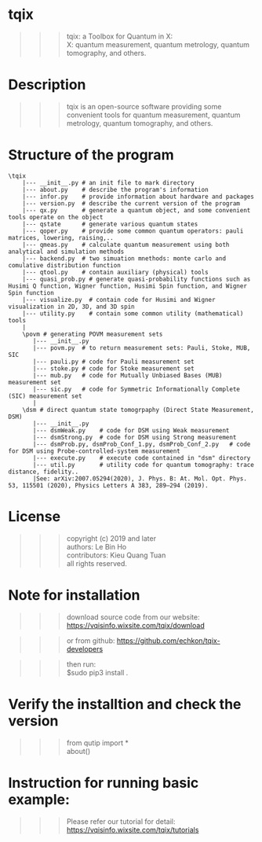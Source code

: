 # tqix
 >>> tqix: a Toolbox for Quantum in X:\
 >>>    X: quantum measurement, quantum metrology, quantum tomography, and others.

# Description
 >>> tqix is an open-source software providing some convenient tools 
     for quantum measurement, quantum metrology, quantum tomography, and others.

# Structure of the program

    \tqix
        |--- __init__.py # an init file to mark directory
        |--- about.py    # describe the program's information
        |--- infor.py    # provide information about hardware and packages
        |--- version.py  # describe the current version of the program
        |--- qx.py       # generate a quantum object, and some convenient tools operate on the object
        |--- qstate      # generate various quantum states
        |--- qoper.py    # provide some common quantum operators: pauli matrices, lowering, raising,..
        |--- qmeas.py    # calculate quantum measurement using both analytical and simulation methods
        |--- backend.py  # two simuation mnethods: monte carlo and comulative distribution function
        |--- qtool.py    # contain auxiliary (physical) tools
        |--- quasi_prob.py # generate quasi-probability functions such as Husimi Q function, Wigner function, Husimi Spin function, and Wigner Spin function
        |--- visualize.py  # contain code for Husimi and Wigner visualization in 2D, 3D, and 3D spin
        |--- utility.py    # contain some common utility (mathematical) tools
        |
        \povm # generating POVM measurement sets
           |--- __init__.py 
           |--- povm.py  # to return measurement sets: Pauli, Stoke, MUB, SIC
           |--- pauli.py # code for Pauli measurement set
           |--- stoke.py # code for Stoke measurement set
           |--- mub.py   # code for Mutually Unbiased Bases (MUB) measurement set
           |--- sic.py   # code for Symmetric Informationally Complete (SIC) measurement set
           |
        \dsm # direct quantum state tomogrpaphy (Direct State Measurement, DSM)
           |--- __init__.py  
           |--- dsmWeak.py    # code for DSM using Weak measurement
           |--- dsmStrong.py  # code for DSM using Strong measurement
           |--- dsmProb.py, dsmProb_Conf_1.py, dsmProb_Conf_2.py   # code for DSM using Probe-controlled-system measurement
           |--- execute.py    # execute code contained in "dsm" directory
           |--- util.py       # utility code for quantum tomography: trace distance, fidelity.. 
           |See: arXiv:2007.05294(2020), J. Phys. B: At. Mol. Opt. Phys. 53, 115501 (2020), Physics Letters A 383, 289–294 (2019).
               
# License
 >>> copyright (c) 2019 and later\
 >>> authors: Le Bin Ho\
 >>> contributors: Kieu Quang Tuan\
 >>> all rights reserved.

# Note for installation
>>> download source code from our website:
https://vqisinfo.wixsite.com/tqix/download

>>> or from github:
https://github.com/echkon/tqix-developers

>>> then run:\
 >>> $sudo pip3 install .

# Verify the installtion and check the version
>>> from qutip import *\
>>> about()

# Instruction for running basic example:
>>> Please refer our tutorial for detail:
https://vqisinfo.wixsite.com/tqix/tutorials
